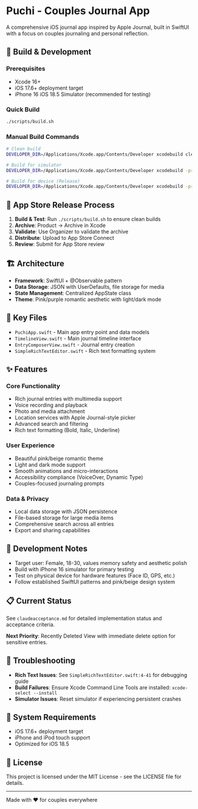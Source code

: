# Puchi - Couples Journal App

A comprehensive iOS journal app inspired by Apple Journal, built in SwiftUI with a focus on couples journaling and personal reflection.

## 🚀 Build & Development

### Prerequisites
- Xcode 16+ 
- iOS 17.6+ deployment target
- iPhone 16 iOS 18.5 Simulator (recommended for testing)

### Quick Build
```bash
./scripts/build.sh
```

### Manual Build Commands
```bash
# Clean build
DEVELOPER_DIR=/Applications/Xcode.app/Contents/Developer xcodebuild clean -project Puchi.xcodeproj -scheme Puchi

# Build for simulator
DEVELOPER_DIR=/Applications/Xcode.app/Contents/Developer xcodebuild -project Puchi.xcodeproj -scheme Puchi -destination "platform=iOS Simulator,name=iPhone 16,OS=18.5" build

# Build for device (Release)
DEVELOPER_DIR=/Applications/Xcode.app/Contents/Developer xcodebuild -project Puchi.xcodeproj -scheme Puchi -destination "generic/platform=iOS" -configuration Release build
```

## 📱 App Store Release Process

1. **Build & Test**: Run `./scripts/build.sh` to ensure clean builds
2. **Archive**: Product → Archive in Xcode
3. **Validate**: Use Organizer to validate the archive
4. **Distribute**: Upload to App Store Connect
5. **Review**: Submit for App Store review

## 🏗️ Architecture

- **Framework**: SwiftUI + @Observable pattern
- **Data Storage**: JSON with UserDefaults, file storage for media
- **State Management**: Centralized AppState class
- **Theme**: Pink/purple romantic aesthetic with light/dark mode

## 📂 Key Files

- `PuchiApp.swift` - Main app entry point and data models
- `TimelineView.swift` - Main journal timeline interface
- `EntryComposerView.swift` - Journal entry creation
- `SimpleRichTextEditor.swift` - Rich text formatting system

## ✨ Features

### Core Functionality
- Rich journal entries with multimedia support
- Voice recording and playback
- Photo and media attachment
- Location services with Apple Journal-style picker
- Advanced search and filtering
- Rich text formatting (Bold, Italic, Underline)

### User Experience
- Beautiful pink/beige romantic theme
- Light and dark mode support
- Smooth animations and micro-interactions
- Accessibility compliance (VoiceOver, Dynamic Type)
- Couples-focused journaling prompts

### Data & Privacy
- Local data storage with JSON persistence
- File-based storage for large media items
- Comprehensive search across all entries
- Export and sharing capabilities

## 🔧 Development Notes

- Target user: Female, 18-30, values memory safety and aesthetic polish
- Build with iPhone 16 simulator for primary testing
- Test on physical device for hardware features (Face ID, GPS, etc.)
- Follow established SwiftUI patterns and pink/beige design system

## 📋 Current Status

See `claudeacceptance.md` for detailed implementation status and acceptance criteria.

**Next Priority**: Recently Deleted View with immediate delete option for sensitive entries.

## 🐛 Troubleshooting

- **Rich Text Issues**: See `SimpleRichTextEditor.swift:4-41` for debugging guide
- **Build Failures**: Ensure Xcode Command Line Tools are installed: `xcode-select --install`
- **Simulator Issues**: Reset simulator if experiencing persistent crashes

## 📱 System Requirements

- iOS 17.6+ deployment target
- iPhone and iPod touch support
- Optimized for iOS 18.5

## 📄 License

This project is licensed under the MIT License - see the LICENSE file for details.

---

Made with ❤️ for couples everywhere
